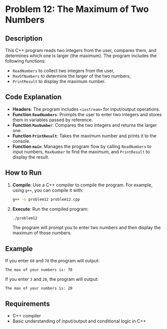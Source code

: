# Problem 12: The Maximum of Two Numbers

## Description
This C++ program reads two integers from the user, compares them, and determines which one is larger (the maximum). The program includes the following functions:
- `ReadNumbers` to collect two integers from the user,
- `MaxOfNumbers` to determine the larger of the two numbers,
- `PrintResult` to display the maximum number.

## Code Explanation

- **Headers**: The program includes `<iostream>` for input/output operations.
- **Function `ReadNumbers`**: Prompts the user to enter two integers and stores them in variables passed by reference.
- **Function `MaxNumber`**: Compares the two integers and returns the larger one.
- **Function `PrintResult`**: Takes the maximum number and prints it to the console.
- **Function `main`**: Manages the program flow by calling `ReadNumbers` to input numbers, `MaxNumber` to find the maximum, and `PrintResult` to display the result.

## How to Run

1. **Compile**: Use a C++ compiler to compile the program. For example, using `g++`, you can compile it with:
   ```bash
   g++ -o problem12 problem12.cpp
   ```
2. **Execute**: Run the compiled program:
   ```bash
   ./problem12
   ```

   The program will prompt you to enter two numbers and then display the maximum of those numbers.

## Example
If you enter `60` and `70` the program will output:
```
The max of your numbers is: 70
```

If you enter `3` and `20`, the program will output:
```
The max of your numbers is: 20
```

## Requirements
- C++ compiler
- Basic understanding of input/output and conditional logic in C++
